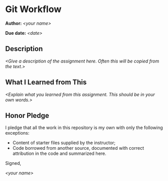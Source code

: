 # Git  Workflow

**Author:** _\<your name\>_

**Due date:** _\<date\>_

## Description

_\<Give a description of the assignment here. Often this will be copied from the text.\>_

## What I Learned from This

_\<Explain what you learned from this assignment. This should be in your own words.\>_

## Honor Pledge

I pledge that all the work in this repository is my own with only the following exceptions:

* Content of starter files supplied by the instructor;
* Code borrowed from another source, documented with correct attribution in the code and summarized here.

Signed,

_\<your name\>_
